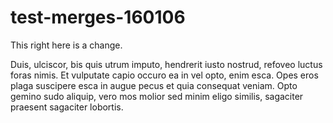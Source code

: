 # test-merges-160106

This right here is a change.

Duis, ulciscor, bis quis utrum imputo, hendrerit iusto nostrud, refoveo luctus foras nimis. Et vulputate capio occuro ea in vel opto, enim esca. Opes eros plaga suscipere esca in augue pecus et quia consequat veniam. Opto gemino sudo aliquip, vero mos molior sed minim eligo similis, sagaciter praesent sagaciter lobortis. 